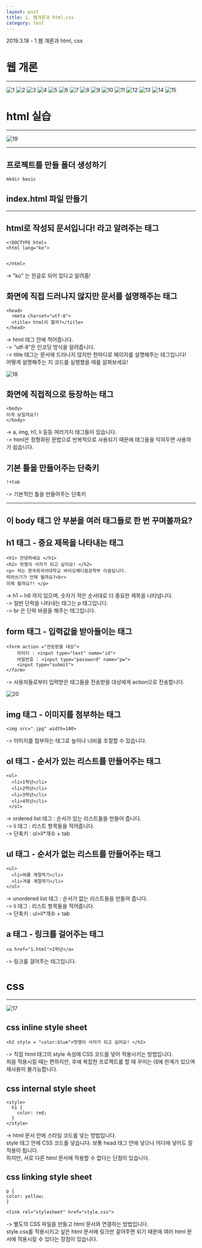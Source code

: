```yaml
---
layout: post
title: 1. 웹개론과 html,css
category: test
---
```

2019.3.18 - 1.웹 개론과 html, css  

# 웹 개론
***
![1](https://user-images.githubusercontent.com/37537330/53728445-252a2600-3eb6-11e9-91ec-3b101c0e68ef.png)
![2](https://user-images.githubusercontent.com/37537330/53728455-28bdad00-3eb6-11e9-9694-4593143ca34c.png)
![3](https://user-images.githubusercontent.com/37537330/53728457-29eeda00-3eb6-11e9-8628-1a39f9e818d5.png)
![4](https://user-images.githubusercontent.com/37537330/53728460-2c513400-3eb6-11e9-893d-11373bcdc10f.png)
![5](https://user-images.githubusercontent.com/37537330/53728464-2e1af780-3eb6-11e9-92bd-d6b490d133ad.png)
![6](https://user-images.githubusercontent.com/37537330/53728468-2fe4bb00-3eb6-11e9-8e81-f5c70207c8ee.png)
![7](https://user-images.githubusercontent.com/37537330/53728469-3115e800-3eb6-11e9-8e0a-f5b3783fd425.png)
![8](https://user-images.githubusercontent.com/37537330/53728473-32dfab80-3eb6-11e9-8d18-e27820ade1db.png)
![9](https://user-images.githubusercontent.com/37537330/53728479-3410d880-3eb6-11e9-880d-c874a6b5a7d7.png)
![10](https://user-images.githubusercontent.com/37537330/53728483-35420580-3eb6-11e9-82b6-dd0f4e1d59b0.png)
![11](https://user-images.githubusercontent.com/37537330/53728486-36733280-3eb6-11e9-8bd5-9923d9077ce1.png)
![12](https://user-images.githubusercontent.com/37537330/53728489-383cf600-3eb6-11e9-817c-81a39f8c02bd.png)
![13](https://user-images.githubusercontent.com/37537330/53728490-396e2300-3eb6-11e9-8afc-b14343ee2433.png)
![14](https://user-images.githubusercontent.com/37537330/53728493-3b37e680-3eb6-11e9-98d0-60904dafa161.png)
![15](https://user-images.githubusercontent.com/37537330/53728496-3c691380-3eb6-11e9-97cb-368f3a77ee0d.png)
  
  
# html 실습
***
![19](https://user-images.githubusercontent.com/37537330/53730667-f57e1c80-3ebb-11e9-806a-94db96bf5e5b.png)

***
## 프로젝트를 만들 폴더 생성하기
```
mkdir basic
```

## index.html 파일 만들기
***
## html로 작성되 문서입니다! 라고 알려주는 태그
```
<!DOCTYPE html>
<html lang="ko"> 


</html>
```
-> "ko" 는 한글로 되어 있다고 알려줌!  

## 화면에 직접 드러나지 않지만 문서를 설명해주는 태그
```
<head>
  <meta charset="utf-8">  
  <title> html이 뭘까?</title> 
</head>
```
-> html 태그 안에 적어줍니다.  
-> "utf-8"은 인코딩 방식을 알려줍니다.  
-> title 태그는 문서에 드러나지 않지만 한마디로 페이지를 설명해주는 태그입니다!  
어떻게 설명해주는 지 코드를 실행했을 때를 살펴보세요!  

![18](https://user-images.githubusercontent.com/37537330/53730102-468d1100-3eba-11e9-885e-911a6fdf06fd.png)  

## 화면에 직접적으로 등장하는 태그
 ```
<body>
이게 보일까요?!
</body>
```
-> a, img, h1, li 등등 여러가지 태그들이 있습니다.  
-> html은 정형화된 문법으로 반복적으로 사용되기 때문에 태그들을 익혀두면 사용하기 쉽습니다.  

## 기본 틀을 만들어주는 단축키
```
!+tab
```
  
-> 기본적인 틀을 만들어주는 단축키
***
## 이 body 태그 안 부분을 여러 태그들로 한 번 꾸며볼까요?
## h1 태그 - 중요 제목을 나타내는 태그
```
<h1> 안녕하세요 </h1>
<h2> 멋쟁이 사자가 되고 싶어요! </h2>
<p> 저는 한국외국어대학교 바이오메디컬공학부 이슬입니다.
띄어쓰기가 언제 될까요?<br>
이제 될까요?! </p>
```
-> h1 ~ h6 까지 있으며, 숫자가 작은 순서대로 더 중요한 제목을 나타냅니다.  
-> 일반 단락을 나타내는 태그는 p 태그입니다.  
-> br 은 단락 바꿈을 해주는 태그입니다.  
  
## form 태그 - 입력값을 받아들이는 태그
```
<form action ="전송받을 대상"> 
    아이디 : <input type="text" name="id">
    비밀번호 : <input type="password" name="pw">
    <input type="submit">
</form>
```
-> 사용자들로부터 입력받은 태그들을 전송받을 대상에게 action으로 전송합니다.  
  
![20](https://user-images.githubusercontent.com/37537330/53731086-0a0ee480-3ebd-11e9-93b1-73cd63117ba3.png)

## img 태그 - 이미지를 첨부하는 태그
```
<img src=".jpg" width=100>
```
  
-> 이미지를 첨부하는 태그로 높이나 너비를 조절할 수 있습니다.

## ol 태그 - 순서가 있는 리스트를 만들어주는 태그
```
<ol>
  <li>1학년</li>
  <li>2학년</li>
  <li>3학년</li>
  <li>4학년</li>
 </ol>
 ```
-> ordered list 태그 : 순서가 있는 리스트들을 만들어 줍니다.  
-> li 태그 : 리스트 항목들을 적어줍니다.  
-> 단축키 : ol>li*개수 + tab  

## ul 태그 - 순서가 없는 리스트를 만들어주는 태그
```
<ul>
  <li>여름 계절학기</li>
  <li>겨울 계절학기</li>
</ul>
```
-> unordered list 태그 : 순서가 없는 리스트들을 만들어 줍니다.  
-> li 태그 : 리스트 항목들을 적어줍니다.  
-> 단축키 : ul>li*개수 + tab  

## a 태그 - 링크를 걸어주는 태그
```
<a href="1.html">1학년</a>
```
-> 링크를 걸어주는 태그입니다.  
  
  

# css
***
![17](https://user-images.githubusercontent.com/37537330/53728501-3f640400-3eb6-11e9-80d6-5bf5f304dcb1.png)

## css inline style sheet
```
<h2 style = "color:blue">멋쟁이 사자가 되고 싶어요! </h2>
```

-> 직접 html 태그의 style 속성에 CSS 코드를 넣어 적용시키는 방법입니다.  
처음 적용시킬 때는 편하지만, 후에 복잡한 프로젝트를 할 때 꾸미는 데에 한계가 있으며 재사용이 불가능합니다.

## css internal style sheet
```
<style>
  h1 {
    color: red;
  }
</style>
```
-> html 문서 안에 스타일 코드를 넣는 방법입니다.  
style 태그 안에 CSS 코드를 넣습니다. 보통 head 태그 안에 넣으나 어디에 넣어도 잘 적용이 됩니다.  
하지만, 서로 다른 html 문서에 적용할 수 없다는 단점이 있습니다.

## css linking style sheet
```
p {
color: yellow;
}

<link rel="stylesheet" href="style.css">
```
-> 별도의 CSS 파일을 만들고 html 문서와 연결하는 방법입니다.  
style.css를 적용시키고 싶은 html 문서에 링크만 걸어주면 되기 때문에 여러 html 문서에 적용시킬 수 있다는 장점이 있습니다.
